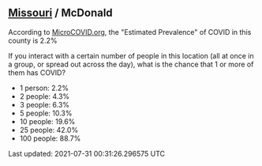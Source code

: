 
## [Missouri](/united-states/missouri) / McDonald

According to [MicroCOVID.org](http://microcovid.org),
the "Estimated Prevalence" of COVID in this county is 2.2%

If you interact with a certain number of people in this location
(all at once in a group, or spread out across the day), what is the chance that
1 or more of them has COVID?

- 1 person: 2.2%
- 2 people: 4.3%
- 3 people: 6.3%
- 5 people: 10.3%
- 10 people: 19.6%
- 25 people: 42.0%
- 100 people: 88.7%

Last updated: 2021-07-31 00:31:26.296575 UTC
